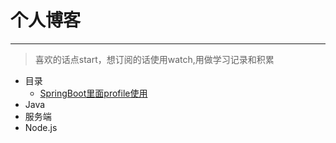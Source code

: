 # 个人博客
***
> 喜欢的话点start，想订阅的话使用watch,用做学习记录和积累
* 目录
  * [SpringBoot里面profile使用](https://www.baidu.com)
* Java
* 服务端
* Node.js

